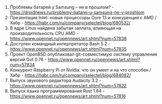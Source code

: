 1. Проблемы батарей у Samsung – не в прошлом? - https://droidnews.ru/problemy-batarej-u-samsung-ne-v-proshlom
1. Презентация Intel: новые процессоры Core 13 и конкуренция с AMD / Хабр - https://habr.com/ru/company/selectel/blog/690532/
1. В ядре Linux найдена забытая заплата, влияющая на производительность CPU AMD - https://www.opennet.ru/opennews/art.shtml?num=57838
1. Доступен командный интерпретатор Bash 5.2 - https://www.opennet.ru/opennews/art.shtml?num=57835
1. Проект OpenBSD опубликовал git-совместимую систему управления версий Got 0.76 - https://www.opennet.ru/opennews/art.shtml?num=57834
1. Конкурент Raspberry Pi от Nvidia: что он умеет и на что способен / Хабр - https://habr.com/ru/company/selectel/blog/684082/
1. Выпуск звукового редактора Audacity 3.2 - https://www.opennet.ru/opennews/art.shtml?num=57822
1. Выпуск языка программирования Rust 1.64 - https://www.opennet.ru/opennews/art.shtml?num=57816
